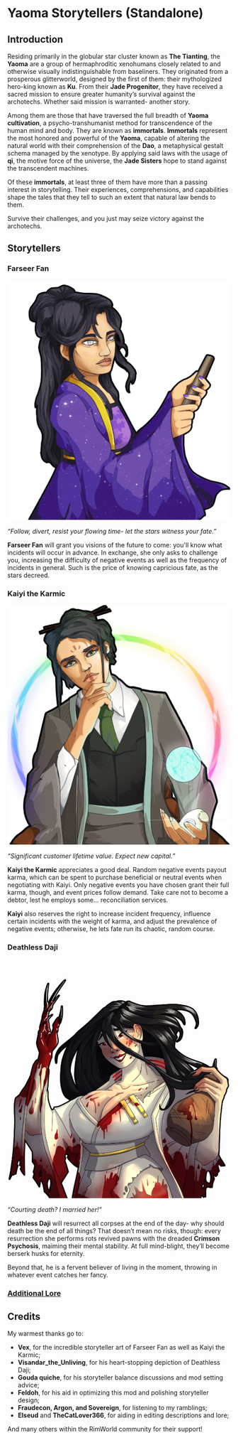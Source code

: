 # Yaoma Storytellers (Standalone)
## Introduction

Residing primarily in the globular star cluster known as **The Tianting**, the **Yaoma** are a group of hermaphroditic xenohumans closely related to and otherwise visually indistinguishable from baseliners. They originated from a prosperous glitterworld, designed by the first of them: their mythologized hero-king known as **Ku**. From their **Jade Progenitor**, they have received a sacred mission to ensure greater humanity’s survival against the archotechs. Whether said mission is warranted- another story.

Among them are those that have traversed the full breadth of **Yaoma cultivation**, a psycho-transhumanist method for transcendence of the human mind and body. They are known as **immortals**. **Immortals** represent the most honored and powerful of the **Yaoma**, capable of altering the natural world with their comprehension of the **Dao**, a metaphysical gestalt schema managed by the xenotype. By applying said laws with the usage of **qi**, the motive force of the universe, the **Jade Sisters** hope to stand against the transcendent machines.

Of these **immortals**, at least three of them have more than a passing interest in storytelling. Their experiences, comprehensions, and capabilities shape the tales that they tell to such an extent that natural law bends to them.

Survive their challenges, and you just may seize victory against the archotechs.

## Storytellers
### Farseer Fan
![Farseer Fan](Textures/UI/Storytellers/FarseerFan.png?raw=true "Farseer Fan")

*“Follow, divert, resist your flowing time- let the stars witness your fate.”*

**Farseer Fan** will grant you visions of the future to come: you'll know what incidents will occur in advance. In exchange, she only asks to challenge you, increasing the difficulty of negative events as well as the frequency of incidents in general. Such is the price of knowing capricious fate, as the stars decreed.

### Kaiyi the Karmic
![Kaiyi the Karmic](Textures/UI/Storytellers/KaiyiKarmic.png?raw=true "Kaiyi the Karmic")

*“Significant customer lifetime value. Expect new capital.”*

**Kaiyi the Karmic** appreciates a good deal. Random negative events payout karma, which can be spent to purchase beneficial or neutral events when negotiating with Kaiyi. Only negative events you have chosen grant their full karma, though, and event prices follow demand. Take care not to become a debtor, lest he employs some… reconciliation services.

**Kaiyi** also reserves the right to increase incident frequency, influence certain incidents with the weight of karma, and adjust the prevalence of negative events; otherwise, he lets fate run its chaotic, random course.

### Deathless Daji
![Deathless Daji](Textures/UI/Storytellers/DeathlessDaji.png?raw=true "Deathless Daji")

*“Courting death? I married her!”*

**Deathless Daji** will resurrect all corpses at the end of the day- why should death be the end of all things? That doesn’t mean no risks, though: every resurrection she performs rots revived pawns with the dreaded **Crimson Psychosis**, maiming their mental stability. At full mind-blight, they’ll become berserk husks for eternity. 

Beyond that, he is a fervent believer of living in the moment, throwing in whatever event catches her fancy.

### [Additional Lore](https://docs.google.com/document/d/19WIH7BcWehoxbG7uY0EXuX1a2iqLclrPWvmkELolcEk/edit?usp=sharing)

## Credits
My warmest thanks go to:
* **Vex**, for the incredible storyteller art of Farseer Fan as well as Kaiyi the Karmic;
* **Visandar_the_Unliving**, for his heart-stopping depiction of Deathless Daji;
* **Gouda quiche**, for his storyteller balance discussions and mod setting advice;
* **Feldoh**, for his aid in optimizing this mod and polishing storyteller design;
* **Fraudecon, Argon, and Sovereign**, for listening to my ramblings;
* **Elseud** and **TheCatLover366**, for aiding in editing descriptions and lore;

And many others within the RimWorld community for their support!
 
